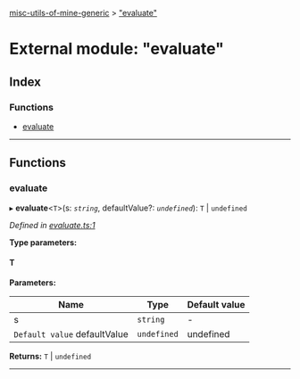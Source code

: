 [misc-utils-of-mine-generic](../README.md) > ["evaluate"](../modules/_evaluate_.md)

# External module: "evaluate"

## Index

### Functions

* [evaluate](_evaluate_.md#evaluate)

---

## Functions

<a id="evaluate"></a>

###  evaluate

▸ **evaluate**<`T`>(s: *`string`*, defaultValue?: *`undefined`*): `T` \| `undefined`

*Defined in [evaluate.ts:1](https://github.com/cancerberoSgx/misc-utils-of-mine/blob/eabad80/misc-utils-of-mine-generic/src/evaluate.ts#L1)*

**Type parameters:**

#### T 
**Parameters:**

| Name | Type | Default value |
| ------ | ------ | ------ |
| s | `string` | - |
| `Default value` defaultValue | `undefined` |  undefined |

**Returns:** `T` \| `undefined`

___

